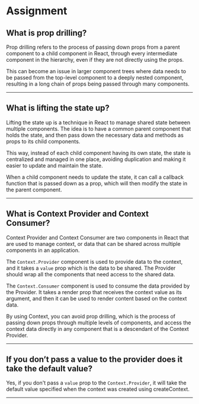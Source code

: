 # Assignment

## What is prop drilling?

Prop drilling refers to the process of passing down props from a parent component to a child component in React, through every intermediate component in the hierarchy, even if they are not directly using the props. 

This can become an issue in larger component trees where data needs to be passed from the top-level component to a deeply nested component, resulting in a long chain of props being passed through many components.

---

## What is lifting the state up?

Lifting the state up is a technique in React to manage shared state between multiple components. The idea is to have a common parent component that holds the state, and then pass down the necessary data and methods as props to its child components. 

This way, instead of each child component having its own state, the state is centralized and managed in one place, avoiding duplication and making it easier to update and maintain the state. 

When a child component needs to update the state, it can call a callback function that is passed down as a prop, which will then modify the state in the parent component.

---

## What is Context Provider and Context Consumer?

Context Provider and Context Consumer are two components in React that are used to manage context, or data that can be shared across multiple components in an application.

The `Context.Provider` component is used to provide data to the context, and it takes a `value` prop which is the data to be shared. The Provider should wrap all the components that need access to the shared data.

The `Context.Consumer` component is used to consume the data provided by the Provider. It takes a render prop that receives the context value as its argument, and then it can be used to render content based on the context data.

By using Context, you can avoid prop drilling, which is the process of passing down props through multiple levels of components, and access the context data directly in any component that is a descendant of the Context Provider.

---

## If you don’t pass a value to the provider does it take the default value?

Yes, if you don't pass a `value` prop to the `Context.Provider`, it will take the default value specified when the context was created using createContext.

---